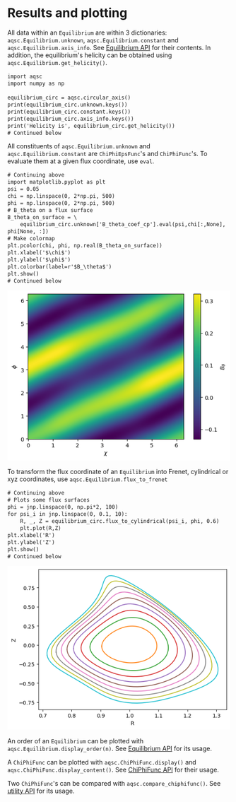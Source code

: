 # Results and plotting
All data within an `Equilibrium` are within 3 dictionaries: `aqsc.Equilibrium.unknown`, `aqsc.Equilibrium.constant` and `aqsc.Equilibrium.axis_info`. See [Equilibrium API](api-equilibrium.md) for their contents. In addition, the equilibrium's helicity can be obtained using `aqsc.Equilibrium.get_helicity()`.
```
import aqsc
import numpy as np

equilibrium_circ = aqsc.circular_axis()
print(equilibrium_circ.unknown.keys())
print(equilibrium_circ.constant.keys())
print(equilibrium_circ.axis_info.keys())
print('Helicity is', equilibrium_circ.get_helicity())
# Continued below
```
All constituents of `aqsc.Equilibrium.unknown` and `aqsc.Equilibrium.constant` are `ChiPhiEpsFunc`'s and `ChiPhiFunc`'s. To evaluate them at a given flux coordinate, use `eval`.
```
# Continuing above
import matplotlib.pyplot as plt
psi = 0.05
chi = np.linspace(0, 2*np.pi, 500)
phi = np.linspace(0, 2*np.pi, 500)
# B_theta on a flux surface
B_theta_on_surface = \
    equilibrium_circ.unknown['B_theta_coef_cp'].eval(psi,chi[:,None], phi[None, :])
# Make colormap
plt.pcolor(chi, phi, np.real(B_theta_on_surface))
plt.xlabel('$\chi$')
plt.ylabel('$\phi$')
plt.colorbar(label=r'$B_\theta$')
plt.show()
# Continued below
```
![$B_\theta$ colormap](./assets/b_theta.png "$B_\theta$ colormap")

To transform the flux coordinate of an `Equilibrium` into Frenet, cylindrical or xyz coordinates, use `aqsc.Equilibrium.flux_to_frenet`
```
# Continuing above
# Plots some flux surfaces
phi = jnp.linspace(0, np.pi*2, 100)
for psi_i in jnp.linspace(0, 0.1, 10):
    R, _, Z = equilibrium_circ.flux_to_cylindrical(psi_i, phi, 0.6)
    plt.plot(R,Z)
plt.xlabel('R')
plt.ylabel('Z')
plt.show()
# Continued below
```
![Flux surfaces](./assets/flux.png "Flux surfaces")

An order of an `Equilibrium` can be plotted with `aqsc.Equilibrium.display_order(n)`. See [Equilibrium API](api-equilibrium.md) for its usage.

A `ChiPhiFunc` can be plotted with `aqsc.ChiPhiFunc.display()` and `aqsc.ChiPhiFunc.display_content()`. See [ChiPhiFunc API](api-chiphifunc.md) for their usage.



Two `ChiPhiFunc`'s can be compared with `aqsc.compare_chiphifunc()`. See [utility API](api-utils.md) for its usage.